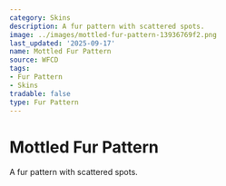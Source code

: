 ```yaml
---
category: Skins
description: A fur pattern with scattered spots.
image: ../images/mottled-fur-pattern-13936769f2.png
last_updated: '2025-09-17'
name: Mottled Fur Pattern
source: WFCD
tags:
- Fur Pattern
- Skins
tradable: false
type: Fur Pattern
---
```


# Mottled Fur Pattern

A fur pattern with scattered spots.

